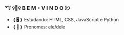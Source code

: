 ### ꒷꒦ ୨👋୧ B E M・V I N D O ꒱੭

- ❪🖥️❫ Estudando: HTML, CSS, JavaScript e Python
- ❪👨❫ Pronomes: ele/dele
